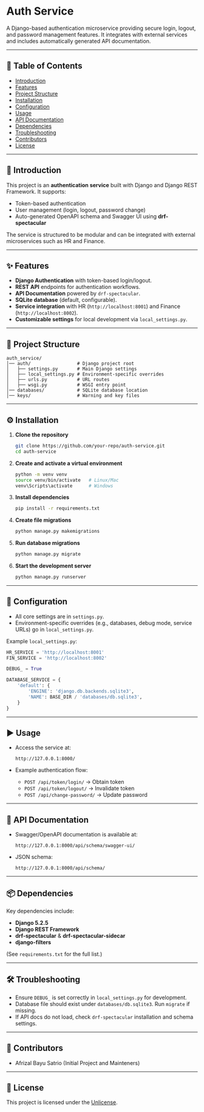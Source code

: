 # Auth Service

A Django-based authentication microservice providing secure login, logout, and password management features. It integrates with external services and includes automatically generated API documentation.

---

## 📑 Table of Contents
- [Introduction](#introduction)  
- [Features](#features)  
- [Project Structure](#project-structure)  
- [Installation](#installation)  
- [Configuration](#configuration)  
- [Usage](#usage)  
- [API Documentation](#api-documentation)  
- [Dependencies](#dependencies)  
- [Troubleshooting](#troubleshooting)  
- [Contributors](#contributors)  
- [License](#license)  

---

## 🚀 Introduction
This project is an **authentication service** built with Django and Django REST Framework. It supports:
- Token-based authentication
- User management (login, logout, password change)
- Auto-generated OpenAPI schema and Swagger UI using **drf-spectacular**

The service is structured to be modular and can be integrated with external microservices such as HR and Finance.

---

## ✨ Features
- **Django Authentication** with token-based login/logout.  
- **REST API** endpoints for authentication workflows.  
- **API Documentation** powered by `drf-spectacular`.  
- **SQLite database** (default, configurable).  
- **Service integration** with HR (`http://localhost:8001`) and Finance (`http://localhost:8002`).  
- **Customizable settings** for local development via `local_settings.py`.  

---

## 📂 Project Structure
```
auth_service/
│── auth/                 # Django project root
│   ├── settings.py       # Main Django settings
│   ├── local_settings.py # Environment-specific overrides
│   ├── urls.py           # URL routes
│   ├── wsgi.py           # WSGI entry point
│── databases/            # SQLite database location
│── keys/                 # Warning and key files
```

---

## ⚙️ Installation

1. **Clone the repository**
   ```bash
   git clone https://github.com/your-repo/auth-service.git
   cd auth-service
   ```

2. **Create and activate a virtual environment**
   ```bash
   python -m venv venv
   source venv/bin/activate   # Linux/Mac
   venv\Scripts\activate      # Windows
   ```

3. **Install dependencies**
   ```bash
   pip install -r requirements.txt
   ```

4. **Create file migrations**
   ```bash
   python manage.py makemigrations
   ```

5. **Run database migrations**
   ```bash
   python manage.py migrate
   ```

6. **Start the development server**
   ```bash
   python manage.py runserver
   ```

---

## 🔧 Configuration
- All core settings are in `settings.py`.  
- Environment-specific overrides (e.g., databases, debug mode, service URLs) go in `local_settings.py`.

Example `local_settings.py`:
```python
HR_SERVICE = 'http://localhost:8001'
FIN_SERVICE = 'http://localhost:8002'

DEBUG_ = True

DATABASE_SERVICE = {
    'default': {
        'ENGINE': 'django.db.backends.sqlite3',
        'NAME': BASE_DIR / 'databases/db.sqlite3',
    }
}
```

---

## ▶️ Usage
- Access the service at:  
  ```
  http://127.0.0.1:8000/
  ```

- Example authentication flow:
  - `POST /api/token/login/` → Obtain token
  - `POST /api/token/logout/` → Invalidate token
  - `POST /api/change-password/` → Update password  

---

## 📖 API Documentation
- Swagger/OpenAPI documentation is available at:
  ```
  http://127.0.0.1:8000/api/schema/swagger-ui/
  ```
- JSON schema:
  ```
  http://127.0.0.1:8000/api/schema/
  ```

---

## 📦 Dependencies
Key dependencies include:
- **Django 5.2.5**  
- **Django REST Framework**  
- **drf-spectacular** & **drf-spectacular-sidecar**  
- **django-filters**  

(See `requirements.txt` for the full list.)

---

## 🛠 Troubleshooting
- Ensure `DEBUG_` is set correctly in `local_settings.py` for development.  
- Database file should exist under `databases/db.sqlite3`. Run `migrate` if missing.  
- If API docs do not load, check `drf-spectacular` installation and schema settings.  

---

## 👥 Contributors
- Afrizal Bayu Satrio (Initial Project and Mainteners)  

---

## 📜 License
This project is licensed under the [Unlicense](LICENSE).  
